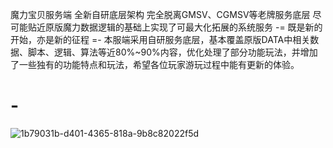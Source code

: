 魔力宝贝服务端
全新自研底层架构
完全脱离GMSV、CGMSV等老牌服务底层
尽可能贴近原版魔力数据逻辑的基础上实现了可最大化拓展的系统服务
-= 既是新的开始，亦是新的征程 =-
本服端采用自研服务底层，基本覆盖原版DATA中相关数据、脚本、逻辑、算法等近80%~90%内容，优化处理了部分功能玩法，并增加了一些独有的功能特点和玩法，希望各位玩家游玩过程中能有更新的体验。
# -
![1b79031b-d401-4365-818a-9b8c82022f5d](https://github.com/user-attachments/assets/03add7ac-0c0b-43ca-92b6-8b4c90d0f2c7)
